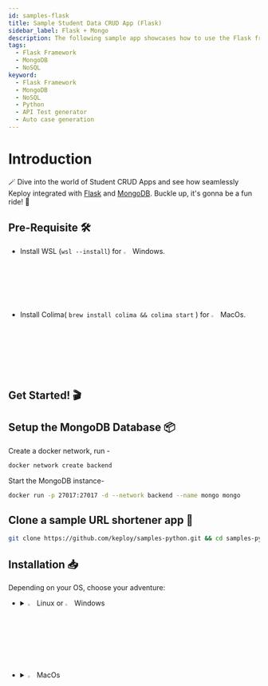 ```yaml
---
id: samples-flask
title: Sample Student Data CRUD App (Flask)
sidebar_label: Flask + Mongo
description: The following sample app showcases how to use the Flask framework and the Keploy Platform.
tags:
  - Flask Framework
  - MongoDB
  - NoSQL
keyword:
  - Flask Framework
  - MongoDB
  - NoSQL
  - Python
  - API Test generator
  - Auto case generation
---
```


# Introduction

🪄 Dive into the world of Student CRUD Apps and see how seamlessly Keploy integrated with [Flask](https://flask.palletsprojects.com/en/3.0.x/) and [MongoDB](https://www.mongodb.com/). Buckle up, it's gonna be a fun ride! 🎢

## Pre-Requisite 🛠️

- Install WSL (`wsl --install`) for <img src="/docs/img/os/windows.png" alt="Windows" width="3%" /> Windows.
- Install Colima( `brew install colima && colima start` ) for <img src="/docs/img/os/macos.png" alt="MacOS" width="3%" /> MacOs.

## Get Started! 🎬

## Setup the MongoDB Database 📦

Create a docker network, run -

```bash
docker network create backend
```

Start the MongoDB instance-

```bash
docker run -p 27017:27017 -d --network backend --name mongo mongo
```

## Clone a sample URL shortener app 🧪

```bash
git clone https://github.com/keploy/samples-python.git && cd samples-python/flask-mongo
```

## Installation 📥

Depending on your OS, choose your adventure:

- <details>
   <summary><img src="/docs/img/os/linux.png" alt="Linux" width="3%" /> Linux or <img src="/docs/img/os/windows.png" alt="Windows" width="3%" /> Windows</summary>

  Alright, let's equip ourselves with the **latest Keploy binary**:

  ```bash
  curl --silent --location "https://github.com/keploy/keploy/releases/latest/download/keploy_linux_amd64.tar.gz" | tar xz -C /tmp

  sudo mkdir -p /usr/local/bin && sudo mv /tmp/keploy /usr/local/bin && keploy
  ```

  If everything goes right, your screen should look a bit like this:

   <img src="/docs/img/code-snippets/install-keploy-logs.png" alt="Test Case Generator" width="50%" />

  Moving on...
   <details>
   <summary style={{ fontWeight: 'bold', fontSize: '1.17em', marginLeft: '0.5em' }}> Run App with <img src="/docs/img/os/docker.png" alt="Docker Container" width="3%" /> Docker </summary>

  #### Add alias for Keploy:

  ```bash
  alias keploy='sudo docker run --pull always --name keploy-v2 -p 16789:16789 --privileged --pid=host -it -v "$(pwd)":/files -v /sys/fs/cgroup:/sys/fs/cgroup -v /sys/kernel/debug:/sys/kernel/debug -v /sys/fs/bpf:/sys/fs/bpf -v /var/run/docker.sock:/var/run/docker.sock -v '"$HOME"'/.keploy-config:/root/.keploy-config -v '"$HOME"'/.keploy:/root/.keploy --rm ghcr.io/keploy/keploy'
  ```

  ### Lights, Camera, Record! 🎥

  Build the app image:

  ```bash
  docker build -t flask-app:1.0 .
  ```

  Capture the test-cases-

  ```shell
  keploy record -c "docker run -p 6000:6000 --name flask-app --network backend flask-app:1.0"
  ```

  🔥**Make some API calls**. Postman, Hoppscotch or even curl - take your pick!

  Let's make URLs short and sweet:

  ### Generate testcases

  To generate testcases we just need to **make some API calls.**

  **1. Make a POST request**

  ```bash
  curl -X PUT -H "Content-Type: application/json" -d '{"name": "Jane Smith", "age": 21}' http://localhost:6000/students/12345
  ```

  **2. Make a GET request**

  ```bash
  curl http://localhost:6000/students
  ```

  **3. Make a PUT request**

  ```bash
  curl -X PUT -H "Content-Type: application/json" -d '{"name": "Jane Smith", "age": 21}' http://localhost:6000/students/12345
  ```

  **4. Make a GET request**

  ```bash
  curl http://localhost:6000/students/12345
  ```

  **5. Make a DELETE request**

  ```bash
  curl -X DELETE http://localhost:6000/students/12345
  ```

  Give yourself a pat on the back! With that simple spell, you've conjured up a test case with a mock! Explore the **Keploy directory** and you'll discover your handiwork in `test-1.yml` and `mocks.yml`.

  ```yaml
  version: api.keploy.io/v1beta2
  kind: Http
  name: test-1
  spec:
    metadata: {}
    req:
      method: POST
      proto_major: 1
      proto_minor: 1
      url: http://localhost:6000/students
      header:
        Accept: "*/*"
        Content-Length: "56"
        Content-Type: application/json
        Host: localhost:6000
        User-Agent: curl/7.81.0
      body: '{"student_id": "12344", "name": "John Doeww", "age": 10}'
      body_type: ""
      timestamp: 2023-11-13T13:02:32.241333562Z
    resp:
      status_code: 200
      header:
        Content-Length: "48"
        Content-Type: application/json
        Date: Mon, 13 Nov 2023 13:02:32 GMT
        Server: Werkzeug/2.2.2 Python/3.9.18
      body: |
        {
          "message": "Student created successfully"
        }
      body_type: ""
      status_message: ""
      proto_major: 0
      proto_minor: 0
      timestamp: 2023-11-13T13:02:34.752123715Z
    objects: []
    assertions:
      noise:
        - header.Date
    created: 1699880554
  curl: |-
    curl --request POST \
      --url http://localhost:6000/students \
      --header 'Host: localhost:6000' \
      --header 'User-Agent: curl/7.81.0' \
      --header 'Accept: */*' \
      --header 'Content-Type: application/json' \
      --data '{"student_id": "12344", "name": "John Doeww", "age": 10}'
  ```

  This is how `mocks.yml` generated would look like:-

  ```yaml
  version: api.keploy.io/v1beta2
  kind: Mongo
  name: mocks
  spec:
    metadata:
      operation: '{ OpMsg flags: 0, sections: [{ SectionSingle msg: {"find":"students","filter":{"student_id":"12345"},"projection":{"_id":{"$numberInt":"0"}},"limit":{"$numberInt":"1"},"singleBatch":true,"lsid":{"id":{"$binary":{"base64":"vPKsEFRdTLytlbnyVimqIA==","subType":"04"}}},"$db":"studentsdb"} }], checksum: 0 }'
    requests:
      - header:
          length: 187
          requestId: 2127584089
          responseTo: 0
          Opcode: 2013
        message:
          flagBits: 0
          sections:
            - '{ SectionSingle msg: {"find":"students","filter":{"student_id":"12345"},"projection":{"_id":{"$numberInt":"0"}},"limit":{"$numberInt":"1"},"singleBatch":true,"lsid":{"id":{"$binary":{"base64":"vPKsEFRdTLytlbnyVimqIA==","subType":"04"}}},"$db":"studentsdb"} }'
          checksum: 0
        read_delay: 3469848802
    responses:
      - header:
          length: 166
          requestId: 154
          responseTo: 2127584089
          Opcode: 2013
        message:
          flagBits: 0
          sections:
            - '{ SectionSingle msg: {"cursor":{"firstBatch":[{"student_id":"12345","name":"John Doe","age":{"$numberInt":"20"}}],"id":{"$numberLong":"0"},"ns":"studentsdb.students"},"ok":{"$numberDouble":"1.0"}} }'
          checksum: 0
        read_delay: 869555
    created: 1699880576
    reqTimestampMock: 2023-11-13T13:02:56.385067848Z
    resTimestampMock: 2023-11-13T13:02:56.386374941Z
  ```

  Want to see if everything works as expected?

  #### Run Tests

  Time to put things to the test 🧪

  ```shell
  keploy test -c "sudo docker run -p 6000:6000 --rm --network backend --name flask-app flask-app:1.0" --delay 10
  ```

  > The `--delay` flag? Oh, that's just giving your app a little breather (in seconds) before the test cases come knocking.

  Final thoughts? Dive deeper! Try different API calls, tweak the DB response in the `mocks.yml`, or fiddle with the request or response in `test-x.yml`. Run the tests again and see the magic unfold!✨👩‍💻👨‍💻✨

  ## Wrapping it up 🎉

  Congrats on the journey so far! You've seen Keploy's power, flexed your coding muscles, and had a bit of fun too! Now, go out there and keep exploring, innovating, and creating! Remember, with the right tools and a sprinkle of fun, anything's possible.😊🚀

  Happy coding! ✨👩‍💻👨‍💻✨

   </details>
   <br/>

   <details>
   <summary style={{ fontWeight: 'bold', fontSize: '1.17em', marginLeft: '0.5em' }}>Run App on 🐧 Linux  </summary>

  We'll be running our sample application right on Linux, but just to make things a tad more thrilling, we'll have the database (PostgreSQL) chill on Docker. Ready? Let's get the party started!🎉

  ### 📼 Roll the Tape - Recording Time!

  In `app.py`, replace the MongoDB connection URL with - `mongodb://0.0.0.0:27017/`

  Ready, set, record! Here's how:

  ```bash
  keploy record -c "python3 app.py"
  ```

  Keep an eye out for the `-c `flag! It's the command charm to run the app.

  Alright, magician! With the app alive and kicking, let's weave some test cases. The spell? Making some API calls! Postman, Hoppscotch, or the classic curl - pick your wand.

  ### Generate testcases

  To generate testcases we just need to **make some API calls.**

  **1. Make a POST request**

  ```bash
  curl -X PUT -H "Content-Type: application/json" -d '{"name": "Jane Smith", "age": 21}' http://localhost:6000/students/12345
  ```

  **2. Make a GET request**

  ```bash
  curl http://localhost:6000/students
  ```

  **3. Make a PUT request**

  ```bash
  curl -X PUT -H "Content-Type: application/json" -d '{"name": "Jane Smith", "age": 21}' http://localhost:6000/students/12345
  ```

  **4. Make a GET request**

  ```bash
  curl http://localhost:6000/students/12345
  ```

  **5. Make a DELETE request**

  ```bash
  curl -X DELETE http://localhost:6000/students/12345
  ```

  Give yourself a pat on the back! With that simple spell, you've conjured up a test case with a mock! Explore the **Keploy directory** and you'll discover your handiwork in `test-1.yml` and `mocks.yml`.

  ```yaml
  version: api.keploy.io/v1beta2
  kind: Http
  name: test-1
  spec:
    metadata: {}
    req:
      method: POST
      proto_major: 1
      proto_minor: 1
      url: http://localhost:6000/students
      header:
        Accept: "*/*"
        Content-Length: "56"
        Content-Type: application/json
        Host: localhost:6000
        User-Agent: curl/7.81.0
      body: '{"student_id": "12344", "name": "John Doeww", "age": 10}'
      body_type: ""
      timestamp: 2023-11-13T13:02:32.241333562Z
    resp:
      status_code: 200
      header:
        Content-Length: "48"
        Content-Type: application/json
        Date: Mon, 13 Nov 2023 13:02:32 GMT
        Server: Werkzeug/2.2.2 Python/3.9.18
      body: |
        {
          "message": "Student created successfully"
        }
      body_type: ""
      status_message: ""
      proto_major: 0
      proto_minor: 0
      timestamp: 2023-11-13T13:02:34.752123715Z
    objects: []
    assertions:
      noise:
        - header.Date
    created: 1699880554
  curl: |-
    curl --request POST \
      --url http://localhost:6000/students \
      --header 'Host: localhost:6000' \
      --header 'User-Agent: curl/7.81.0' \
      --header 'Accept: */*' \
      --header 'Content-Type: application/json' \
      --data '{"student_id": "12344", "name": "John Doeww", "age": 10}'
  ```

  This is how `mocks.yml` generated would look like:-

  ```yaml
  version: api.keploy.io/v1beta2
  kind: Mongo
  name: mocks
  spec:
    metadata:
      operation: '{ OpMsg flags: 0, sections: [{ SectionSingle msg: {"find":"students","filter":{"student_id":"12345"},"projection":{"_id":{"$numberInt":"0"}},"limit":{"$numberInt":"1"},"singleBatch":true,"lsid":{"id":{"$binary":{"base64":"vPKsEFRdTLytlbnyVimqIA==","subType":"04"}}},"$db":"studentsdb"} }], checksum: 0 }'
    requests:
      - header:
          length: 187
          requestId: 2127584089
          responseTo: 0
          Opcode: 2013
        message:
          flagBits: 0
          sections:
            - '{ SectionSingle msg: {"find":"students","filter":{"student_id":"12345"},"projection":{"_id":{"$numberInt":"0"}},"limit":{"$numberInt":"1"},"singleBatch":true,"lsid":{"id":{"$binary":{"base64":"vPKsEFRdTLytlbnyVimqIA==","subType":"04"}}},"$db":"studentsdb"} }'
          checksum: 0
        read_delay: 3469848802
    responses:
      - header:
          length: 166
          requestId: 154
          responseTo: 2127584089
          Opcode: 2013
        message:
          flagBits: 0
          sections:
            - '{ SectionSingle msg: {"cursor":{"firstBatch":[{"student_id":"12345","name":"John Doe","age":{"$numberInt":"20"}}],"id":{"$numberLong":"0"},"ns":"studentsdb.students"},"ok":{"$numberDouble":"1.0"}} }'
          checksum: 0
        read_delay: 869555
    created: 1699880576
    reqTimestampMock: 2023-11-13T13:02:56.385067848Z
    resTimestampMock: 2023-11-13T13:02:56.386374941Z
  ```

  Want to see if everything works as expected?

  #### Run Tests

  Time to put things to the test 🧪

  ```shell
  keploy test -c "python3 app.py" --delay 10
  ```

  > The `--delay` flag? Oh, that's just giving your app a little breather (in seconds) before the test cases come knocking.

  Final thoughts? Dive deeper! Try different API calls, tweak the DB response in the `mocks.yml`, or fiddle with the request or response in `test-x.yml`. Run the tests again and see the magic unfold!✨👩‍💻👨‍💻✨

  ## Wrapping it up 🎉

  Congrats on the journey so far! You've seen Keploy's power, flexed your coding muscles, and had a bit of fun too! Now, go out there and keep exploring, innovating, and creating! Remember, with the right tools and a sprinkle of fun, anything's possible. 😊🚀

  Happy coding! ✨👩‍💻👨‍💻✨
   </details>

   </details>

   <br/>

- <details>
   <summary><img src="/docs/img/os/macos.png" alt="MacOS" width="3%" /> MacOs </summary>

  Dive straight in, but first, give **Colima** a gentle nudge with (`colima start`). Let's make sure it's awake and ready for action!

  #### Add alias for Keploy 🐰:

  For the sake of convenience (and a bit of Mac magic 🪄), let's set up a shortcut for Keploy:

  ```bash
  alias keploy='sudo docker run --pull always --name keploy-v2 -p 16789:16789 --privileged --pid=host -it -v "$(pwd)":/files -v /sys/fs/cgroup:/sys/fs/cgroup -v debugfs:/sys/kernel/debug:rw -v /sys/fs/bpf:/sys/fs/bpf -v /var/run/docker.sock:/var/run/docker.sock -v '"$HOME"'/.keploy-config:/root/.keploy-config -v '"$HOME"'/.keploy:/root/.keploy --rm ghcr.io/keploy/keploy'
  ```

  ### Lights, Camera, Record! 🎥

  Capture the test-cases-

  ```shell
  keploy record -c "docker run -p 6000:6000 --name DjangoApp --network backend --name flask-app flask-app:1.0"
  ```

  🔥**Make some API calls**. Postman, Hoppscotch or even curl - take your pick!

  Let's make URLs short and sweet:

  ### Generate testcases

  To generate testcases we just need to **make some API calls.**

  **1. Make a POST request**

  ```bash
  curl -X PUT -H "Content-Type: application/json" -d '{"name": "Jane Smith", "age": 21}' http://localhost:6000/students/12345
  ```

  **2. Make a GET request**

  ```bash
  curl http://localhost:6000/students
  ```

  **3. Make a PUT request**

  ```bash
  curl -X PUT -H "Content-Type: application/json" -d '{"name": "Jane Smith", "age": 21}' http://localhost:6000/students/12345
  ```

  **4. Make a GET request**

  ```bash
  curl http://localhost:6000/students/12345
  ```

  **5. Make a DELETE request**

  ```bash
  curl -X DELETE http://localhost:6000/students/12345
  ```

  Give yourself a pat on the back! With that simple spell, you've conjured up a test case with a mock! Explore the **Keploy directory** and you'll discover your handiwork in `test-1.yml` and `mocks.yml`.

  ```yaml
  version: api.keploy.io/v1beta2
  kind: Http
  name: test-1
  spec:
    metadata: {}
    req:
      method: POST
      proto_major: 1
      proto_minor: 1
      url: http://localhost:6000/students
      header:
        Accept: "*/*"
        Content-Length: "56"
        Content-Type: application/json
        Host: localhost:6000
        User-Agent: curl/7.81.0
      body: '{"student_id": "12344", "name": "John Doeww", "age": 10}'
      body_type: ""
      timestamp: 2023-11-13T13:02:32.241333562Z
    resp:
      status_code: 200
      header:
        Content-Length: "48"
        Content-Type: application/json
        Date: Mon, 13 Nov 2023 13:02:32 GMT
        Server: Werkzeug/2.2.2 Python/3.9.18
      body: |
        {
          "message": "Student created successfully"
        }
      body_type: ""
      status_message: ""
      proto_major: 0
      proto_minor: 0
      timestamp: 2023-11-13T13:02:34.752123715Z
    objects: []
    assertions:
      noise:
        - header.Date
    created: 1699880554
  curl: |-
    curl --request POST \
      --url http://localhost:6000/students \
      --header 'Host: localhost:6000' \
      --header 'User-Agent: curl/7.81.0' \
      --header 'Accept: */*' \
      --header 'Content-Type: application/json' \
      --data '{"student_id": "12344", "name": "John Doeww", "age": 10}'
  ```

  This is how `mocks.yml` generated would look like:-

  ```yaml
  version: api.keploy.io/v1beta2
  kind: Mongo
  name: mocks
  spec:
    metadata:
      operation: '{ OpMsg flags: 0, sections: [{ SectionSingle msg: {"find":"students","filter":{"student_id":"12345"},"projection":{"_id":{"$numberInt":"0"}},"limit":{"$numberInt":"1"},"singleBatch":true,"lsid":{"id":{"$binary":{"base64":"vPKsEFRdTLytlbnyVimqIA==","subType":"04"}}},"$db":"studentsdb"} }], checksum: 0 }'
    requests:
      - header:
          length: 187
          requestId: 2127584089
          responseTo: 0
          Opcode: 2013
        message:
          flagBits: 0
          sections:
            - '{ SectionSingle msg: {"find":"students","filter":{"student_id":"12345"},"projection":{"_id":{"$numberInt":"0"}},"limit":{"$numberInt":"1"},"singleBatch":true,"lsid":{"id":{"$binary":{"base64":"vPKsEFRdTLytlbnyVimqIA==","subType":"04"}}},"$db":"studentsdb"} }'
          checksum: 0
        read_delay: 3469848802
    responses:
      - header:
          length: 166
          requestId: 154
          responseTo: 2127584089
          Opcode: 2013
        message:
          flagBits: 0
          sections:
            - '{ SectionSingle msg: {"cursor":{"firstBatch":[{"student_id":"12345","name":"John Doe","age":{"$numberInt":"20"}}],"id":{"$numberLong":"0"},"ns":"studentsdb.students"},"ok":{"$numberDouble":"1.0"}} }'
          checksum: 0
        read_delay: 869555
    created: 1699880576
    reqTimestampMock: 2023-11-13T13:02:56.385067848Z
    resTimestampMock: 2023-11-13T13:02:56.386374941Z
  ```

  Want to see if everything works as expected?

  #### Run Tests

  Time to put things to the test 🧪

  ```shell
  keploy test -c "sudo docker run -p 6000:6000 --rm --network backend --name flask-app flask-app:1.0" --delay 10
  ```

  > The `--delay` flag? Oh, that's just giving your app a little breather (in seconds) before the test cases come knocking.

  Final thoughts? Dive deeper! Try different API calls, tweak the DB response in the `mocks.yml`, or fiddle with the request or response in `test-x.yml`. Run the tests again and see the magic unfold!✨👩‍💻👨‍💻✨

  ## Wrapping it up 🎉

  Congrats on the journey so far! You've seen Keploy's power, flexed your coding muscles, and had a bit of fun too! Now, go out there and keep exploring, innovating, and creating! Remember, with the right tools and a sprinkle of fun, anything's possible.😊🚀

  Happy coding! ✨👩‍💻👨‍💻✨
   </details>
